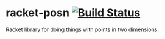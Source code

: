 # racket-posn [![Build Status](https://travis-ci.org/jackfirth/racket-posn.svg)](https://travis-ci.org/jackfirth/racket-posn)
Racket library for doing things with points in two dimensions.
